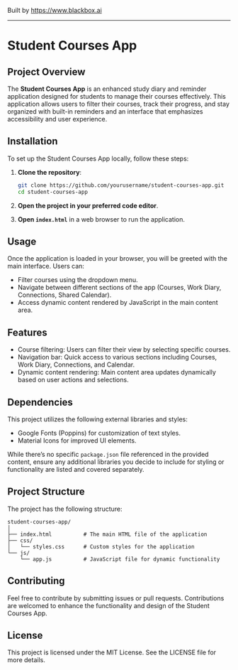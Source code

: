 
Built by https://www.blackbox.ai

---

# Student Courses App

## Project Overview
The **Student Courses App** is an enhanced study diary and reminder application designed for students to manage their courses effectively. This application allows users to filter their courses, track their progress, and stay organized with built-in reminders and an interface that emphasizes accessibility and user experience.

## Installation
To set up the Student Courses App locally, follow these steps:

1. **Clone the repository**:
   ```bash
   git clone https://github.com/yourusername/student-courses-app.git
   cd student-courses-app
   ```

2. **Open the project in your preferred code editor**.

3. **Open `index.html`** in a web browser to run the application.

## Usage
Once the application is loaded in your browser, you will be greeted with the main interface. Users can:

- Filter courses using the dropdown menu.
- Navigate between different sections of the app (Courses, Work Diary, Connections, Shared Calendar).
- Access dynamic content rendered by JavaScript in the main content area.

## Features
- Course filtering: Users can filter their view by selecting specific courses.
- Navigation bar: Quick access to various sections including Courses, Work Diary, Connections, and Calendar.
- Dynamic content rendering: Main content area updates dynamically based on user actions and selections.

## Dependencies
This project utilizes the following external libraries and styles:

- Google Fonts (Poppins) for customization of text styles.
- Material Icons for improved UI elements.

While there’s no specific `package.json` file referenced in the provided content, ensure any additional libraries you decide to include for styling or functionality are listed and covered separately.

## Project Structure
The project has the following structure:
```
student-courses-app/
│
├── index.html          # The main HTML file of the application
├── css/
│   └── styles.css      # Custom styles for the application
└── js/
    └── app.js          # JavaScript file for dynamic functionality
```

## Contributing
Feel free to contribute by submitting issues or pull requests. Contributions are welcomed to enhance the functionality and design of the Student Courses App.

## License
This project is licensed under the MIT License. See the LICENSE file for more details.